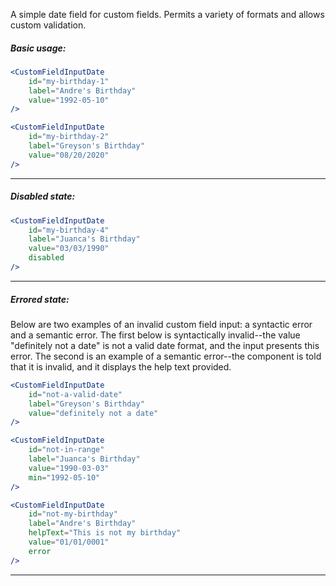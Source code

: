 A simple date field for custom fields. Permits a variety of formats and allows custom validation.

##### Basic usage:

```jsx
<CustomFieldInputDate
    id="my-birthday-1"
    label="Andre's Birthday" 
    value="1992-05-10"
/>

<CustomFieldInputDate
    id="my-birthday-2"
    label="Greyson's Birthday"
    value="08/20/2020"
/>
```
----

##### Disabled state:

```jsx
<CustomFieldInputDate
    id="my-birthday-4"
    label="Juanca's Birthday"
    value="03/03/1990" 
    disabled
/>
```
----

##### Errored state:

Below are two examples of an invalid custom field input: a syntactic error and a semantic error. The first below is
syntactically invalid--the value "definitely not a date" is not a valid date format, and the input presents this
error. The second is an example of a semantic error--the component is told that it is invalid, and it displays the help
text provided.

```jsx
<CustomFieldInputDate
    id="not-a-valid-date"
    label="Greyson's Birthday"
    value="definitely not a date"
/>

<CustomFieldInputDate
    id="not-in-range"
    label="Juanca's Birthday"
    value="1990-03-03"
    min="1992-05-10"
/>

<CustomFieldInputDate
    id="not-my-birthday"
    label="Andre's Birthday" 
    helpText="This is not my birthday"
    value="01/01/0001"
    error
/>
```
----

